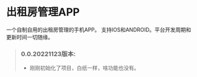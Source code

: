 # 出租房管理APP

一个自制自用的出租房管理的手机APP。 支持IOS和ANDROID。平台开发周期和更新时间一切随缘。

> ### 0.0.20221123版本:
> - 刚刚初始化了项目，白纸一样，啥功能也没有。
